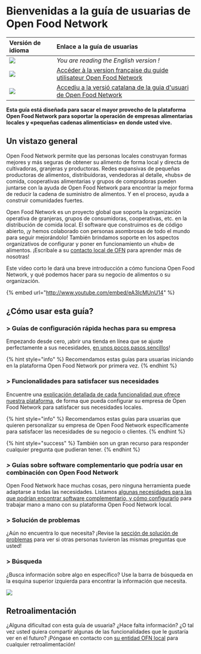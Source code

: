 # Bienvenidas a la guía de usuarias de Open Food Network

| Versión de idioma | Enlace a la guía de usuarias |
| :--- | :--- |
| ![](.gitbook/assets/capture-du-2019-09-26-00-38-19.png)  | _You are reading the English version !_ |
| ![](.gitbook/assets/capture-du-2019-09-26-00-38-01.png)  | [Accéder à la version française du guide utilisateur Open Food Network](https://ofn-user-guide.gitbook.io/guide-utilisateur-open-food-network/) |
| ![](.gitbook/assets/capture-du-2019-09-26-00-37-35.png)  | [Accediu a la versió catalana de la guia d'usuari de Open Food Network](https://guia.katuma.org/) |

**Esta guía está diseñada para sacar el mayor provecho de la plataforma Open Food Network para soportar la operación de empresas alimentarias locales y «pequeñas cadenas alimenticias» en donde usted vive.**

## Un vistazo general

Open Food Network permite que las personas locales construyan formas mejores y más seguras de obtener su alimento de forma local y directa de cultivadoras, granjeras y productoras. Redes expansivas de pequeñas productoras de alimentos, distribuidoras, vendedoras al detalle, «hubs» de comida, cooperativas alimentarias y grupos de compradoras pueden juntarse con la ayuda de Open Food Network para encontrar la mejor forma de reducir la cadena de suministro de alimentos. Y en el proceso, ayuda a construir comunidades fuertes.

Open Food Network es un proyecto global que soporta la organización operativa de granjeras, grupos de consumidoras, cooperativas, etc. en la distribución de comida local. El software que construimos es de código abierto, ¡y hemos colaborado con personas asombrosas de todo el mundo para seguir mejorándolo! También brindamos soporte en los aspectos organizativos de configurar y poner en funcionamiento un «hub» de alimentos. ¡Escríbale a su [contacto local de OFN](local-ofn-organizations-and-contacts.md) para aprender más de nosotras!

Este vídeo corto le dará una breve introducción a cómo funciona Open Food Network, y qué podemos hacer para su negocio de alimentos o su organización.

{% embed url="http://www.youtube.com/embed/eA3IcMUnU14" %}

## ¿Cómo usar esta guía?

### &gt; Guías de configuración rápida hechas para su empresa

Empezando desde cero, ¡abrir una tienda en línea que se ajuste perfectamente a sus necesidades, [en unos pocos pasos sencillos](your-quick-start-on-ofn-given-who-you-are.md)!

{% hint style="info" %}
Recomendamos estas guías para usuarias iniciando en la plataforma Open Food Network por primera vez.
{% endhint %}

### &gt; Funcionalidades para satisfacer sus necesidades

Encuentre una [explicación detallada de cada funcionalidad que ofrece nuestra plataforma](basic-features/), de forma que pueda configurar su empresa de Open Food Network para satisfacer sus necesidades locales.

{% hint style="info" %}
Recomendamos estas guías para usuarias que quieren personalizar su empresa de Open Food Network específicamente para satisfacer las necesidades de su negocio o clientes.
{% endhint %}

{% hint style="success" %}
También son un gran recurso para responder cualquier pregunta que pudieran tener.
{% endhint %}

### _&gt;_ Guías sobre software complementario que podría usar en combinación con Open Food Network

Open Food Network hace muchas cosas, pero ninguna herramienta puede adaptarse a todas las necesidades. Listamos [algunas necesidades para las que podrían encontrar software complementario, y cómo configurarlo](complementary-tools-software/) para trabajar mano a mano con su plataforma Open Food Network local.

### &gt; Solución de problemas

¿Aún no encuentra lo que necesita? ¡Revise la [sección de solución de problemas](trouble-shooting.md) para ver si otras personas tuvieron las mismas preguntas que usted!

### &gt; Búsqueda

¿Busca información sobre algo en específico? Use la barra de búsqueda en la esquina superior izquierda para encontrar la información que necesita.

![](.gitbook/assets/capture-du-2019-09-26-00-49-08.png)

## Retroalimentación

¿Alguna dificultad con esta guía de usuaria? ¿Hace falta información? ¿O tal vez usted quiera compartir algunas de las funcionalidades que le gustaría ver en el futuro? ¡Póngase en contacto con [su entidad OFN local](local-ofn-organizations-and-contacts.md) para cualquier retroalimentación!
